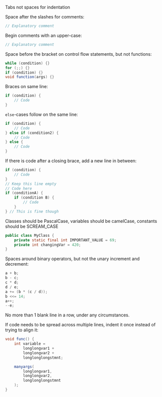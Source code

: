 Tabs not spaces for indentation

Space after the slashes for comments:
```java
// Explanatory comment
```
Begin comments with an upper-case:
```java
// Explanatory comment
```
Space before the bracket on control flow statements, but not functions:
```java
while (condition) {}
for (;;) {}
if (condition) {}
void function(args) {}
```
Braces on same line:
```java
if (condition) {
	// Code
}
```
`else`-cases follow on the same line:
```java
if (condition) {
	// Code
} else if (condition2) {
	// Code
} else {
	// Code
}
```
If there is code after a closing brace, add a new line in between:
```java
if (condition) {
	// Code
}
// Keep this line empty
// Code here
if (conditionA) {
	if (condition B) {
		// Code
	}
} // This is fine though
```
Classes should be PascalCase, variables should be camelCase, constants should be SCREAM\_CASE
```java
public class MyClass {
	private static final int IMPORTANT_VALUE = 69;
	private int changingVar = 420;
}
```
Spaces around binary operators, but not the unary increment and decrement:
```java
a + b;
b - c;
c * d;
d / e;
a += (b * (c / d));
b <<= 14;
a++;
--e;
```
No more than 1 blank line in a row, under any circumstances.

If code needs to be spread across multiple lines, indent it once instead of trying to align it:
```java
void func() {
	int variable =
		longlongvar1 +
		longlongvar2 +
		longlonglongstmnt;

	manyargs(
		longlongvar1,
		longlongvar2,
		longlonglongstmnt
	);
}
```
